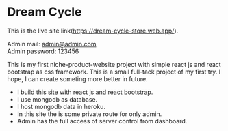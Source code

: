 # Dream Cycle

This is the live site link(https://dream-cycle-store.web.app/).

Admin mail: admin@admin.com </br>
Admin password: 123456 

This is my first niche-product-website project with simple react js and react bootstrap as css framework. This is a small full-tack project of my first try. I hope, I can create someting more better in future.

<ul>
  <li>I build this site with react js and react bootstrap.</li>
  <li>I use mongodb as database.</li>
  <li>I host mongodb data in heroku.</li>
  <li>In this site the is some private route for only admin.</li>
  <li>Admin has the full access of server control from dashboard.</li>
</ul>
